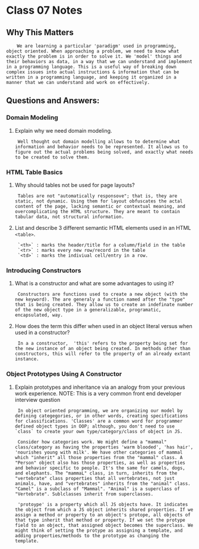 # Class 07 Notes

## Why This Matters

        We are learning a particular 'paradigm' used in programming, object oriented. When approaching a problem, we need to know what exactly the problem is in order to solve it. We 'model' things and their behaviors as data, in a way that we can understand and implement in a programming language. This is a useful way of breaking down complex issues into actual instructions & information that can be written in a programming language, and keeping it organized in a manner that we can understand and work on effectively.

## Questions and Answers:

### Domain Modeling

1. Explain why we need domain modeling.

        Well thought out domain modelling allows to to determine what information and behavior needs to be represented. It allows us to figure out the actual problems being solved, and exactly what needs to be created to solve them.

### HTML Table Basics

1. Why should tables not be used for page layouts?

        Tables are not "automatically responsove"; that is, they are static, not dynamic. Using them for layout obfuscates the actal content of the page, lacking semantic or contextual meaning, and overcomplicating the HTML structure. They are meant to contain tabular data, not structural information.

2. List and describe 3 different semantic HTML elements used in an HTML `<table>`.

        `<th>` : marks the header/title for a column/field in the table
        `<tr>` : marks every new row/record in the table
        `<td>` : marks the indiviual cell/entry in a row.

### Introducing Constructors

1. What is a constructor and what are some advantages to using it?
        
        Constructors are functions used to create a new object (with the new keyword). The are generaly a function named after the "type" that is being created. They allow us to create an indefinate number of the new object type in a generalizable, programatic, encapsulated, way. 

2. How does the term this differ when used in an object literal versus when used in a constructor?
        
        In a a constructor,  'this' refers to the property being set for the new instance of an object being created. In methods other than constructors, this will refer to the property of an already extant instance.

### Object Prototypes Using A Constructor

1. Explain prototypes and inheritance via an analogy from your previous work experience. NOTE: This is a very common front end developer interview question
        
        In object oriented programming, we are organizing our model by defining categegories, or in other words, creating specifications for classifications. 'Classes' are a common word for programmer defined object types in OOP; although, you don't need to use `class` to create your own type/category/class of object in JS.

        Consider how categories work. We might define a "mammal" class/category as having the properties 'warm blooded', 'has hair', 'nourishes young with milk'. We have other categories of mammal which "inherit" all those properties from the "mammal" class. A "Person" object also has those properties, as well as properties and behavior specific to people. It's the same for camels, dogs, and elephants. The "mammaL" class, in turn, inherits from the "vertebrate" class properties that all vertebrates, not just animals, have, and "vertebrates" inherits from the "animal" class. "Camel" is a subclass of "Mammal". "Animal" is a superclass of "Vertebrate". Sublclasses inherit from superclasses.

        'protoype' is a property which all JS objects have. It indicates the object from which a JS object inherits shared properties. If we assign a method or property to an object's protope, all objects of that type inherit that method or property. If we set the protype field to an object, that assigned object becomes the superclass. We might think of setting the protype as assigning a template, and adding properties/methods to the prototype as changing the template.







